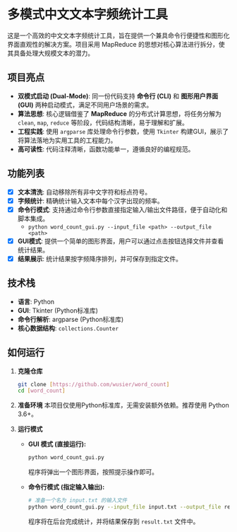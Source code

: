 # 多模式中文文本字频统计工具

这是一个高效的中文文本字频统计工具，旨在提供一个兼具命令行便捷性和图形化界面直观性的解决方案。项目采用 MapReduce 的思想对核心算法进行拆分，使其具备处理大规模文本的潜力。

## 项目亮点

- **双模式启动 (Dual-Mode)**: 同一份代码支持 **命令行 (CLI)** 和 **图形用户界面 (GUI)** 两种启动模式，满足不同用户场景的需求。
- **算法思想**: 核心逻辑借鉴了 **MapReduce** 的分布式计算思想，将任务分解为 `clean`, `map`, `reduce` 等阶段，代码结构清晰，易于理解和扩展。
- **工程实践**: 使用 `argparse` 库处理命令行参数，使用 `Tkinter` 构建GUI，展示了将算法落地为实用工具的工程能力。
- **高可读性**: 代码注释清晰，函数功能单一，遵循良好的编程规范。

## 功能列表

- [x] **文本清洗**: 自动移除所有非中文字符和标点符号。
- [x] **字频统计**: 精确统计输入文本中每个汉字出现的频率。
- [x] **命令行模式**: 支持通过命令行参数直接指定输入/输出文件路径，便于自动化和脚本集成。
    - `python word_count_gui.py --input_file <path> --output_file <path>`
- [x] **GUI模式**: 提供一个简单的图形界面，用户可以通过点击按钮选择文件并查看统计结果。
- [x] **结果展示**: 统计结果按字频降序排列，并可保存到指定文件。

## 技术栈

- **语言**: Python
- **GUI**: Tkinter (Python标准库)
- **命令行解析**: argparse (Python标准库)
- **核心数据结构**: `collections.Counter`

## 如何运行

1.  **克隆仓库**
    ```bash
    git clone [https://github.com/wusier/word_count]
    cd [word_count]
    ```

2.  **准备环境**
    本项目仅使用Python标准库，无需安装额外依赖。推荐使用 Python 3.6+。

3.  **运行模式**

    *   **GUI 模式 (直接运行):**
        ```bash
        python word_count_gui.py
        ```
        程序将弹出一个图形界面，按照提示操作即可。

    *   **命令行模式 (指定输入输出):**
        ```bash
        # 准备一个名为 input.txt 的输入文件
        python word_count_gui.py --input_file input.txt --output_file result.txt
        ```
        程序将在后台完成统计，并将结果保存到 `result.txt` 文件中。

